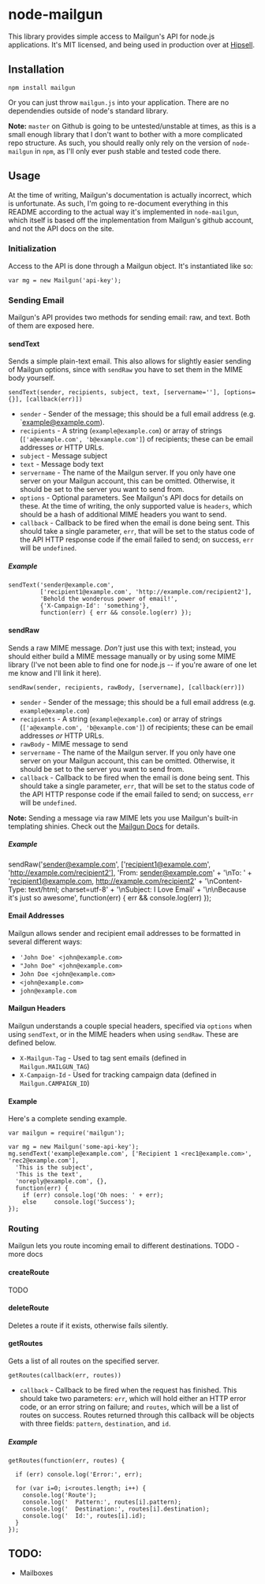 # node-mailgun

This library provides simple access to Mailgun's API for node.js applications.
It's MIT licensed, and being used in production over at [Hipsell](http://hipsell.com).

## Installation

    npm install mailgun

Or you can just throw `mailgun.js` into your application.  There are
no dependendies outside of node's standard library.

**Note:** `master` on Github is going to be untested/unstable at times,
          as this is a small enough library that I don't want to bother
          with a more complicated repo structure.  As such, you should
          really only rely on the version of `node-mailgun` in `npm`, as
          I'll only ever push stable and tested code there.

## Usage

At the time of writing, Mailgun's documentation is actually incorrect, which
is unfortunate.  As such, I'm going to re-document everything in this README
according to the actual way it's implemented in `node-mailgun`, which itself
is based off the implementation from Mailgun's github account, and not the API
docs on the site.

### Initialization

Access to the API is done through a Mailgun object.  It's instantiated
like so:

    var mg = new Mailgun('api-key');

### Sending Email

Mailgun's API provides two methods for sending email: raw, and text.  Both
of them are exposed here.

#### sendText

Sends a simple plain-text email.  This also allows for slightly easier
sending of Mailgun options, since with `sendRaw` you have to set them
in the MIME body yourself.

`sendText(sender, recipients, subject, text, [servername=''], [options={}], [callback(err)])`

 * `sender` - Sender of the message; this should be a full email address
              (e.g. `example@example.com).
 * `recipients` - A string (`example@example.com`) or array of strings (`['a@example.com', 'b@example.com']`)
                  of recipients; these can be email addresses *or* HTTP URLs.
 * `subject` - Message subject
 * `text` - Message body text
 * `servername` - The name of the Mailgun server.  If you only have
                  one server on your Mailgun account, this can be omitted.
                  Otherwise, it should be set to the server you want to
                  send from.
 * `options` - Optional parameters.  See Mailgun's API docs for details on
               these.  At the time of writing, the only supported value is
               `headers`, which should be a hash of additional MIME headers
               you want to send.
 * `callback` - Callback to be fired when the email is done being sent.  This
                should take a single parameter, `err`, that will be set to
                the status code of the API HTTP response code  if the email
                failed to send; on success, `err` will be `undefined`.

##### Example

    sendText('sender@example.com',
             ['recipient1@example.com', 'http://example.com/recipient2'],
             'Behold the wonderous power of email!',
             {'X-Campaign-Id': 'something'},
             function(err) { err && console.log(err) });

#### sendRaw

Sends a raw MIME message.  *Don't* just use this with text; instead,
you should either build a MIME message manually or by using some MIME
library (I've not been able to find one for node.js -- if you're aware
of one let me know and I'll link it here).

`sendRaw(sender, recipients, rawBody, [servername], [callback(err)])`

 * `sender` - Sender of the message; this should be a full email address
              (e.g. `example@example.com`)
 * `recipients` - A string (`example@example.com`) or array of strings (`['a@example.com', 'b@example.com']`)
                  of recipients; these can be email addresses *or* HTTP URLs.
 * `rawBody` - MIME message to send
 * `servername` - The name of the Mailgun server.  If you only have
                  one server on your Mailgun account, this can be omitted.
                  Otherwise, it should be set to the server you want to
                  send from.
 * `callback` - Callback to be fired when the email is done being sent.  This
                should take a single parameter, `err`, that will be set to
                the status code of the API HTTP response code  if the email
                failed to send; on success, `err` will be `undefined`.

**Note:** Sending a message via raw MIME lets you use Mailgun's built-in
          templating shinies.  Check out the [Mailgun Docs](http://documentation.mailgun.net/Documentation/DetailedDocsAndAPIReference#Message_Templates)
          for details.

##### Example

  sendRaw('sender@example.com',
          ['recipient1@example.com', 'http://example.com/recipient2'],
          'From: sender@example.com' +
            '\nTo: ' + 'recipient1@example.com, http://example.com/recipient2' +
            '\nContent-Type: text/html; charset=utf-8' +
            '\nSubject: I Love Email' +
            '\n\nBecause it's just so awesome',
          function(err) { err && console.log(err) });

#### Email Addresses

Mailgun allows sender and recipient email addresses to be formatted in
several different ways:

 * `'John Doe' <john@example.com>`
 * `"John Doe" <john@example.com>`
 * `John Doe <john@example.com>`
 * `<john@example.com>`
 * `john@example.com`

#### Mailgun Headers

Mailgun understands a couple special headers, specified via `options` when using
`sendText`, or in the MIME headers when using `sendRaw`.  These are defined
below.

 * `X-Mailgun-Tag` - Used to tag sent emails (defined in `Mailgun.MAILGUN_TAG`)
 * `X-Campaign-Id` - Used for tracking campaign data (defined in `Mailgun.CAMPAIGN_ID`)

#### Example

Here's a complete sending example.

    var mailgun = require('mailgun');

    var mg = new Mailgun('some-api-key');
    mg.sendText('example@example.com', ['Recipient 1 <rec1@example.com>', 'rec2@example.com'],
      'This is the subject',
      'This is the text',
      'noreply@example.com', {},
      function(err) {
        if (err) console.log('Oh noes: ' + err);
        else     console.log('Success');
    });

### Routing

Mailgun lets you route incoming email to different destinations.  TODO - more docs

#### createRoute
TODO

#### deleteRoute

Deletes a route if it exists, otherwise fails silently.

#### getRoutes

Gets a list of all routes on the specified server.

`getRoutes(callback(err, routes))`

 * `callback` - Callback to be fired when the request has finished.  This
                should take two parameters: `err`, which will hold either an
                HTTP error code, or an error string on failure; and `routes`,
                which will be a list of routes on success.  Routes returned
                through this callback will be objects with three fields: `pattern`,
                `destination`, and `id`.

##### Example

    getRoutes(function(err, routes) {

      if (err) console.log('Error:', err);

      for (var i=0; i<routes.length; i++) {
        console.log('Route');
        console.log('  Pattern:', routes[i].pattern);
        console.log('  Destination:', routes[i].destination);
        console.log('  Id:', routes[i].id);
      }
    });

## TODO:

 * Mailboxes

